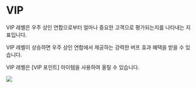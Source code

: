# VIP

 VIP 레벨은 우주 상인 연합으로부터 얼마나 중요한 고객으로 평가되는지를 나타내는 지표입니다.

VIP 레벨이 상승하면 우주 상인 연합에서 제공하는 강력한 버프 효과 혜택을 받을 수 있습니다.

VIP 레벨은 [VIP 포인트] 아이템을 사용하여 올릴 수 있습니다.

![](http://astrokings.s3.amazonaws.com/html/img/help/804_001viplevel_11.jpg)